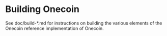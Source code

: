 Building Onecoin
================

See doc/build-*.md for instructions on building the various
elements of the Onecoin reference implementation of Onecoin.
